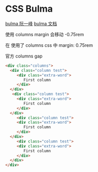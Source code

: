 # CSS Bulma

[bulma 阮一峰](http://www.ruanyifeng.com/blog/2017/10/bulma.html)
[bulma 文档](https://bulma.io/documentation/overview/start/)

使用 columns margin 会移动 -0.75rem

在 使用了 columns css 中 margin: 0.75rem

官方 columns gap

```HTML
<div class="columns">
  <div class="column test">
	 <div class="extra-word">
	 	First column
	 </div>
  </div>
   <div class="column test">
	 <div class="extra-word">
	 	First column
	 </div>
  </div>
	 <div class="column test">
	 <div class="extra-word">
	 	First column
	 </div>
  </div>
	 <div class="column test">
	 <div class="extra-word">
	 	First column
	 </div>
  </div>
</div>
```

